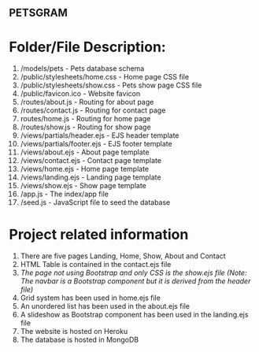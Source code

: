 ## PETSGRAM
# Folder/File Description:
1. /models/pets - Pets database schema
2. /public/stylesheets/home.css - Home page CSS file
3. /public/stylesheets/show.css - Pets show page CSS file
4. /public/favicon.ico - Website favicon
5. /routes/about.js - Routing for about page
6. /routes/contact.js - Routing for contact page
7. routes/home.js - Routing for home page
8. /routes/show.js - Routing for show page
9. /views/partials/header.ejs - EJS header template
10. /views/partials/footer.ejs - EJS footer template
11. /views/about.ejs - About page template
12. /views/contact.ejs - Contact page template
13. /views/home.ejs - Home page template
14. /views/landing.ejs - Landing page template
15. /views/show.ejs - Show page template
16. /app.js - The index/app file
17. /seed.js - JavaScript file to seed the database


# Project related information

1. There are five pages Landing, Home, Show, About and Contact
2. HTML Table is contained in the contact.ejs file
3. *The page not using Bootstrap and only CSS is the show.ejs file (Note: The navbar is a Bootstrap component but it is derived from the header file)*
4. Grid system has been used in home.ejs file
5. An unordered list has been used in the about.ejs file
6. A slideshow as Bootstrap component has been used in the landing.ejs file
7. The website is hosted on Heroku
8. The database is hosted in MongoDB


